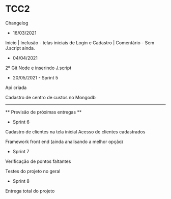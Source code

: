 # TCC2

Changelog

- 16/03/2021

Início |
Inclusão - telas iniciais de Login e Cadastro |
Comentário - Sem J.script ainda.

- 04/04/2021

2º Git
Node e inserindo J.script


- 20/05/2021 - Sprint 5

Api criada

Cadastro de centro de custos no Mongodb

-----

** Previsão de próximas entregas **

- Sprint 6 

Cadastro de clientes na tela inicial
Acesso de clientes cadastrados

Framework front end (ainda analisando a melhor opção)

- Sprint 7

Verificação de pontos faltantes

Testes do projeto no geral

- Sprint 8 

Entrega total do projeto

